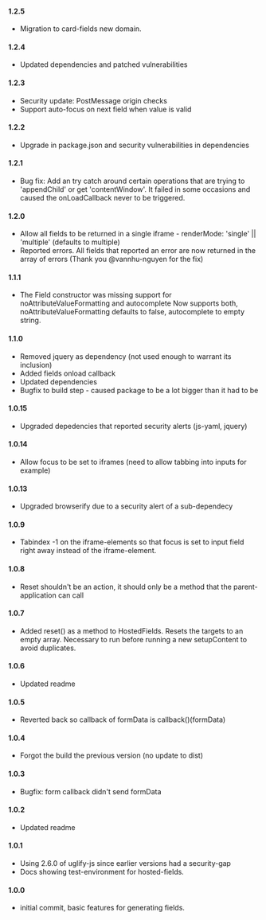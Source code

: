 #### 1.2.5
- Migration to card-fields new domain.

#### 1.2.4
- Updated dependencies and patched vulnerabilities

#### 1.2.3
- Security update: PostMessage origin checks
- Support auto-focus on next field when value is valid

#### 1.2.2
- Upgrade in package.json and security vulnerabilities in dependencies

#### 1.2.1
- Bug fix: Add an try catch around certain operations that are trying to 'appendChild' or get 'contentWindow'. It failed in some occasions and caused
the onLoadCallback never to be triggered.

#### 1.2.0
- Allow all fields to be returned in a single iframe - renderMode: 'single' || 'multiple' (defaults to multiple)
- Reported errors. All fields that reported an error are now returned in the array of errors (Thank you @vannhu-nguyen for the fix)

#### 1.1.1
- The Field constructor was missing support for noAttributeValueFormatting and autocomplete
  Now supports both, noAttributeValueFormatting defaults to false, autocomplete to empty string.

#### 1.1.0
- Removed jquery as dependency (not used enough to warrant its inclusion)
- Added fields onload callback
- Updated dependencies
- Bugfix to build step - caused package to be a lot bigger than it had to be

#### 1.0.15
- Upgraded depedencies that reported security alerts (js-yaml, jquery)

#### 1.0.14
- Allow focus to be set to iframes (need to allow tabbing into inputs for example)

#### 1.0.13
- Upgraded browserify due to a security alert of a sub-dependecy

#### 1.0.9
- Tabindex -1 on the iframe-elements so that focus is set to input field right away instead of the iframe-element.

#### 1.0.8
- Reset shouldn't be an action, it should only be a method that the parent-application can call

#### 1.0.7
- Added reset() as a method to HostedFields. Resets the targets to an empty array. Necessary to run before running a new setupContent to avoid duplicates.

#### 1.0.6
- Updated readme

#### 1.0.5
- Reverted back so callback of formData is callback()(formData)

#### 1.0.4
- Forgot the build the previous version (no update to dist)

#### 1.0.3
- Bugfix: form callback didn't send formData

#### 1.0.2
- Updated readme

#### 1.0.1
- Using 2.6.0 of uglify-js since earlier versions had a security-gap
- Docs showing test-environment for hosted-fields.

#### 1.0.0
- initial commit, basic features for generating fields.
